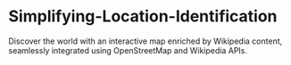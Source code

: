 # Simplifying-Location-Identification
Discover the world with an interactive map enriched by Wikipedia content, seamlessly integrated using  OpenStreetMap and Wikipedia APIs.
